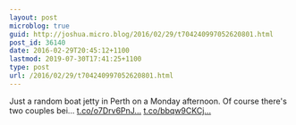 ```yaml
---
layout: post
microblog: true
guid: http://joshua.micro.blog/2016/02/29/t704240997052620801.html
post_id: 36140
date: 2016-02-29T20:45:12+1100
lastmod: 2019-07-30T17:41:25+1100
type: post
url: /2016/02/29/t704240997052620801.html
---
```

Just a random boat jetty in Perth on a Monday afternoon. Of course there's two couples bei… [t.co/o7Drv6PnJ...](https://t.co/o7Drv6PnJh) [t.co/bbqw9CKCj...](https://t.co/bbqw9CKCjj)
